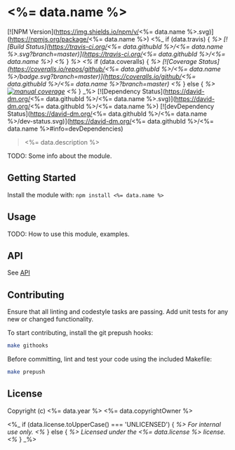 # <%= data.name %>

[![NPM Version](https://img.shields.io/npm/v/<%= data.name %>.svg)](https://npmjs.org/package/<%= data.name %>)
<%_ if (data.travis) { _%>
[![Build Status](https://travis-ci.org/<%= data.githubId %>/<%= data.name %>.svg?branch=master)](https://travis-ci.org/<%= data.githubId %>/<%= data.name %>)
<%_ } _%>
<%_ if (data.coveralls) { _%>
[![Coverage Status](https://coveralls.io/repos/github/<%= data.githubId %>/<%= data.name %>/badge.svg?branch=master)](https://coveralls.io/github/<%= data.githubId %>/<%= data.name %>?branch=master)
<%_ } else { _%>
[![manual coverage](https://img.shields.io/badge/coverage-0%25-green.svg)]()
<%_ } _%>
[![Dependency Status](https://david-dm.org/<%= data.githubId %>/<%= data.name %>.svg)](https://david-dm.org/<%= data.githubId %>/<%= data.name %>)
[![devDependency Status](https://david-dm.org/<%= data.githubId %>/<%= data.name %>/dev-status.svg)](https://david-dm.org/<%= data.githubId %>/<%= data.name %>#info=devDependencies)

> <%= data.description %>

TODO: Some info about the module.

## Getting Started

Install the module with: `npm install <%= data.name %>`

## Usage

TODO: How to use this module, examples.

## API

See [API](/api.md)

## Contributing

Ensure that all linting and codestyle tasks are passing. Add unit tests for any
new or changed functionality.

To start contributing, install the git prepush hooks:

```sh
make githooks
```

Before committing, lint and test your code using the included Makefile:
```sh
make prepush
```

## License

Copyright (c) <%= data.year %> <%= data.copyrightOwner %>

<%_ if (data.license.toUpperCase() === 'UNLICENSED') { _%>
For internal use only.
<%_ } else { _%>
Licensed under the <%= data.license %> license.
<%_ } _%>
